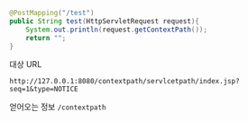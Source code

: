```java
@PostMapping("/test")
public String test(HttpServletRequest request){
	System.out.println(request.getContextPath());
	return "";
}
```

대상 URL

`http://127.0.0.1:8080/contextpath/servlcetpath/index.jsp?seq=1&type=NOTICE`

얻어오는 정보
`/contextpath`
